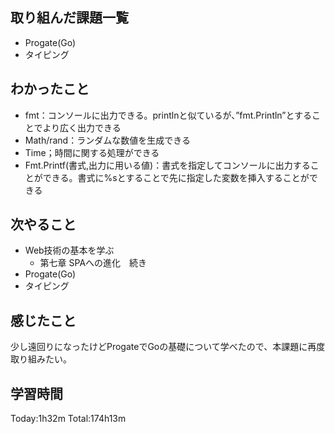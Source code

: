 ## 取り組んだ課題一覧
 - Progate(Go)
 - タイピング
## わかったこと
 - fmt：コンソールに出力できる。printlnと似ているが、”fmt.Println”とすることでより広く出力できる
 - Math/rand：ランダムな数値を生成できる
 - Time；時間に関する処理ができる
 - Fmt.Printf(書式,出力に用いる値)：書式を指定してコンソールに出力することができる。書式に%sとすることで先に指定した変数を挿入することができる
## 次やること
 - Web技術の基本を学ぶ
   - 第七章 SPAへの進化　続き
 - Progate(Go)
 - タイピング
## 感じたこと
 少し遠回りになったけどProgateでGoの基礎について学べたので、本課題に再度取り組みたい。
## 学習時間
Today:1h32m  Total:174h13m